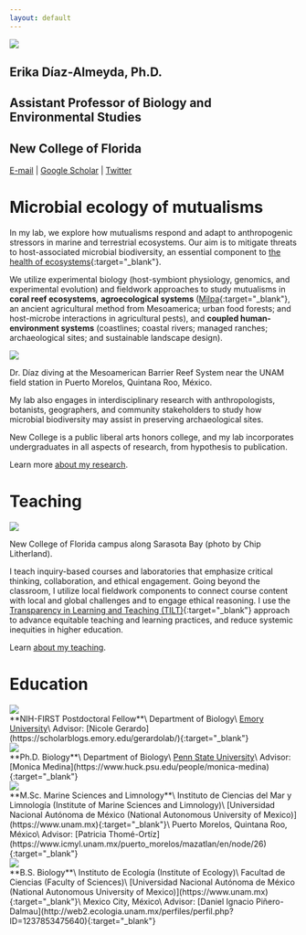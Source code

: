 ```yaml
---
layout: default
---
```


<div class="my-hero-align my-pad-top">
  <div class="my-flex my-col-center">
    <div class="my-col-40 my-hero-profile">
      <img src="/assets/img/profile.jpg">
    </div>
    <div class="my-col-60 my-hero-text">
      <h2>Erika Díaz-Almeyda, Ph.D.</h2>
      <div class="my-header-thin">
        <h2>Assistant Professor of Biology and Environmental Studies</h2>
        <h2>New College of Florida</h2>
      </div>
      <p><a href="mailto:ediazalmeyda@ncf.edu">E-mail</a> | <a href="https://scholar.google.com/citations?user=wlIHaV8AAAAJ" target="_blank">Google Scholar</a> | <a href="https://twitter.com/erikadiazal" target="_blank">Twitter</a></p>
    </div>
  </div>
</div>

# Microbial ecology of mutualisms

In my lab, we explore how mutualisms respond and adapt to anthropogenic stressors in marine and terrestrial ecosystems. Our aim is to mitigate threats to host-associated microbial biodiversity, an essential component to [the health of ecosystems](https://royalsocietypublishing.org/doi/full/10.1098/rspb.2018.2448){:target="_blank"}.

We utilize experimental biology (host-symbiont physiology, genomics, and experimental evolution) and fieldwork approaches to study mutualisms in **coral reef ecosystems**, **agroecological systems** ([Milpa](https://en.wikipedia.org/wiki/Milpa){:target="_blank"}, an ancient agricultural method from Mesoamerica; urban food forests; and host-microbe interactions in agricultural pests), and **coupled human-environment systems** (coastlines; coastal rivers; managed ranches; archaeological sites; and sustainable landscape design).

<p><img src="/assets/img/diving.jpg"></p>
<p class="my-img-cap">Dr. Díaz diving at the Mesoamerican Barrier Reef System near the UNAM field station in Puerto Morelos, Quintana Roo, México.</p>

My lab also engages in interdisciplinary research with anthropologists, botanists, geographers, and community stakeholders to study how microbial biodiversity may assist in preserving archaeological sites.

New College is a public liberal arts honors college, and my lab incorporates undergraduates in all aspects of research, from hypothesis to publication.

Learn more [about my research](/research/).

# Teaching

<p><img src="/assets/img/ncf.jpg"></p>
<p class="my-img-cap">New College of Florida campus along Sarasota Bay (photo by Chip Litherland).</p>

I teach inquiry-based courses and laboratories that emphasize critical thinking, collaboration, and ethical engagement. Going beyond the classroom, I utilize local fieldwork components to connect course content with local and global challenges and to engage ethical reasoning. I use the [Transparency in Learning and Teaching (TILT)](https://tilthighered.com){:target="_blank"} approach to advance equitable teaching and learning practices, and reduce systemic inequities in higher education.

Learn [about my teaching](/teaching/).

# Education

<div class="my-flex">
  <div class="my-edu-logo"><img src="/assets/img/emory.jpg"></div>
  <div>
    **NIH-FIRST Postdoctoral Fellow**\
    Department of Biology\
    <a href="https://www.emory.edu" target="_blank">Emory University</a>\
    Advisor: [Nicole Gerardo](https://scholarblogs.emory.edu/gerardolab/){:target="_blank"}
  </div>
</div>

<div class="my-flex">
  <div class="my-edu-logo"><img src="/assets/img/psu.jpg"></div>
  <div>
    **Ph.D. Biology**\
    Department of Biology\
    <a href="https://www.psu.edu" target="_blank">Penn State University</a>\
    Advisor: [Monica Medina](https://www.huck.psu.edu/people/monica-medina){:target="_blank"}
  </div>
</div>

<div class="my-flex">
  <div class="my-edu-logo"><img src="/assets/img/unam.jpg"></div>
  <div>
    **M.Sc. Marine Sciences and Limnology**\
    Instituto de Ciencias del Mar y Limnología (Institute of Marine Sciences and Limnology)\
    [Universidad Nacional Autónoma de México (National Autonomous University of Mexico)](https://www.unam.mx){:target="_blank"}\
    Puerto Morelos, Quintana Roo, México\
    Advisor: [Patricia Thomé-Ortíz](https://www.icmyl.unam.mx/puerto_morelos/mazatlan/en/node/26){:target="_blank"}
  </div>
</div>

<div class="my-flex">
  <div class="my-edu-logo"><img src="/assets/img/unam.jpg"></div>
  <div>
    **B.S. Biology**\
    Instituto de Ecología (Institute of Ecology)\
    Facultad de Ciencias (Faculty of Sciences)\
    [Universidad Nacional Autónoma de México (National Autonomous University of Mexico)](https://www.unam.mx){:target="_blank"}\
    Mexico City, México\
    Advisor: [Daniel Ignacio Piñero-Dalmau](http://web2.ecologia.unam.mx/perfiles/perfil.php?ID=1237853475640){:target="_blank"}
  </div>
</div>
